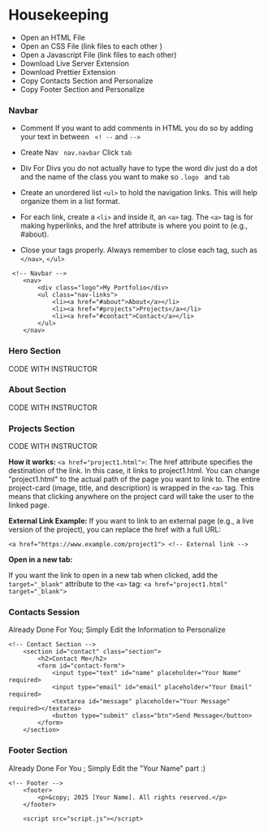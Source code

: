 # Housekeeping
- Open an HTML File
- Open an CSS File (link files to each other )
- Open a Javascript File (link files to each other)
- Download Live Server Extension
- Download Prettier Extension
- Copy Contacts Section and Personalize
- Copy Footer Section and Personalize 

### Navbar
- Comment
     If you want to add comments in HTML you do so by adding your text in between ``` <! --``` and ```-->```
- Create Nav
  ``` nav.navbar``` Click `tab`
-  Div
  For Divs you do not actually have to type the word div just do a dot and the name of the class you want to make so `.logo ` and `tab`

- Create an unordered list `<ul>` to hold the navigation links. This will help organize them in a list format.
  
- For each link, create a `<li>` and inside it, an `<a>` tag. The `<a>` tag is for making hyperlinks, and the href attribute is where you point to (e.g., #about).
  
- Close your tags properly. Always remember to close each tag, such as `</nav>`, `</ul>`

```
 <!-- Navbar -->
    <nav>
        <div class="logo">My Portfolio</div>
        <ul class="nav-links">
            <li><a href="#about">About</a></li>
            <li><a href="#projects">Projects</a></li>
            <li><a href="#contact">Contact</a></li>
        </ul>
    </nav>

```

### Hero Section
CODE WITH INSTRUCTOR
### About Section
CODE WITH INSTRUCTOR
### Projects Section
CODE WITH INSTRUCTOR

**How it works:**
`<a href="project1.html">`: The href attribute specifies the destination of the link. In this case, it links to project1.html. You can change "project1.html" to the actual path of the page you want to link to.
The entire project-card (image, title, and description) is wrapped in the `<a>` tag. This means that clicking anywhere on the project card will take the user to the linked page.

**External Link Example:**
If you want to link to an external page (e.g., a live version of the project), you can replace the href with a full URL:

```<a href="https://www.example.com/project1"> <!-- External link -->```

**Open in a new tab:**

If you want the link to open in a new tab when clicked, add the `target="_blank"` attribute to the `<a>` tag:
```<a href="project1.html" target="_blank">```



### Contacts Session
Already Done For You; Simply Edit the Information to Personalize
```
<!-- Contact Section -->
    <section id="contact" class="section">
        <h2>Contact Me</h2>
        <form id="contact-form">
            <input type="text" id="name" placeholder="Your Name" required>
            <input type="email" id="email" placeholder="Your Email" required>
            <textarea id="message" placeholder="Your Message" required></textarea>
            <button type="submit" class="btn">Send Message</button>
        </form>
    </section>
```

### Footer Section 
Already Done For You ; Simply Edit the "Your Name" part :) 

```
<!-- Footer -->
    <footer>
        <p>&copy; 2025 [Your Name]. All rights reserved.</p>
    </footer>

    <script src="script.js"></script>
```

